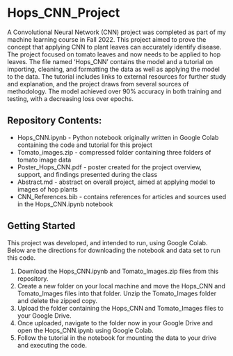 # Hops_CNN_Project

A Convolutional Neural Network (CNN) project was completed as part of my machine learning course in Fall 2022. This project aimed to prove the concept that applying CNN to plant leaves can accurately identify disease. The project focused on tomato leaves and now needs to be applied to hop leaves. The file named ‘Hops_CNN’ contains the model and a tutorial on importing, cleaning, and formatting the data as well as applying the model to the data. The tutorial includes links to external resources for further study and explanation, and the project draws from several sources of methodology. The model achieved over 90% accuracy in both training and testing, with a decreasing loss over epochs.

## Repository Contents:

* Hops_CNN.ipynb - Python notebook originally written in Google Colab containing the code and tutorial for this project
* Tomato_images.zip - compressed folder containing three folders of tomato image data
* Poster_Hops_CNN.pdf - poster created for the project overview, support, and findings presented during the class
* Abstract.md - abstract on overall project, aimed at applying model to images of hop plants
* CNN_References.bib - contains references for articles and sources used in the Hops_CNN.ipynb notebook

## Getting Started

This project was developed, and intended to run, using Google Colab. Below are the directions for downloading the notebook and data set to run this code.
<ol>
  <li> Download the Hops_CNN.ipynb and Tomato_Images.zip files from this repository. </li>
  <li> Create a new folder on your local machine and move the Hops_CNN and Tomato_Images files into that folder. Unzip the Tomato_Images folder and delete the zipped copy. </li>
  <li> Upload the folder containing the Hops_CNN and Tomato_Images files to your Google Drive. </li>
  <li> Once uploaded, navigate to the folder now in your Google Drive and open the Hops_CNN.ipynb using Google Colab. </li>
  <li> Follow the tutorial in the notebook for mounting the data to your drive and executing the code. </li>
</ol>
